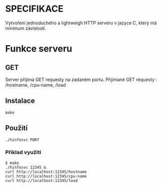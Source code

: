 # SPECIFIKACE
Vytvoření jednoduchého a lightweigh HTTP serveru v jazyce C, který má minimum závislostí. 

# Funkce serveru
## GET
Server přijímá GET requesty na zadaném portu.
Přijímané GET requesty : /hostname, /cpu-name, /load
## Instalace
```
make
```
## Použití
```
./hinfosvc PORT
```
### Příklad využití
```
$ make
./hinfosvc 12345 &
curl http://localhost:12345/hostname
curl http://localhost:12345/cpu-name
curl http://localhost:12345/load
```

